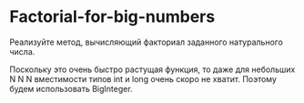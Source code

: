 # Factorial-for-big-numbers
Реализуйте метод, вычисляющий факториал заданного натурального числа.

Поскольку это очень быстро растущая функция, то даже для небольших N N N вместимости типов int и long очень скоро не хватит. Поэтому будем использовать BigInteger.
